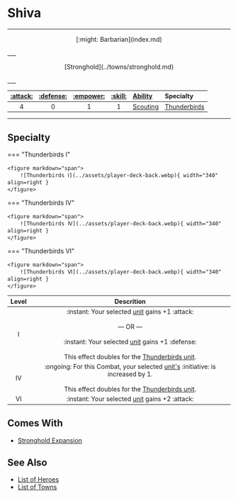 # Shiva

___
<p style="text-align: center;" markdown>[:might: Barbarian](index.md)</p>
___
<p style="text-align: center;" markdown>[Stronghold](../towns/stronghold.md)</p>
___

| [:attack:](../statistics/attack.md) | [:defense:](../statistics/defense.md) | [:empower:](../statistics/power.md) | [:skill:](../statistics/knowledge.md) | [Ability](../abilities/index.md) | Specialty |
| :---: | :---: | :---: | :---: | :--- | :--- |
| 4 | 0 | 1 | 1 | [Scouting](../abilities/scouting.md) | [Thunderbirds](#specialty) |

___


## Specialty

=== "Thunderbirds Ⅰ"

    <figure markdown="span">
        ![Thunderbirds Ⅰ](../assets/player-deck-back.webp){ width="340" align=right }
    </figure>

=== "Thunderbirds Ⅳ"

    <figure markdown="span">
        ![Thunderbirds Ⅳ](../assets/player-deck-back.webp){ width="340" align=right }
    </figure>

=== "Thunderbirds Ⅵ"

    <figure markdown="span">
        ![Thunderbirds Ⅵ](../assets/player-deck-back.webp){ width="340" align=right }
    </figure>


| Level | Descrition |
| :---: | :---: |
| Ⅰ | :instant: Your selected [unit](../units/index.md) gains +1 :attack:<br><br>— OR —<br><br>:instant: Your selected [unit](../units/index.md) gains +1 :defense:<br><br>This effect doubles for the [Thunderbirds unit](../units/thunderbirds.md). |
| Ⅳ | :ongoing: For this Combat, your selected [unit's](../units/index.md) :initiative: is increased by 1.<br><br>This effect doubles for the [Thunderbirds unit](../units/thunderbirds.md). |
| Ⅵ | :instant: Your selected [unit](../units/index.md) gains +2 :attack: |


## Comes With

- [Stronghold Expansion](../content.md)


## See Also

- [List of Heroes](index.md)
- [List of Towns](../towns/index.md)
